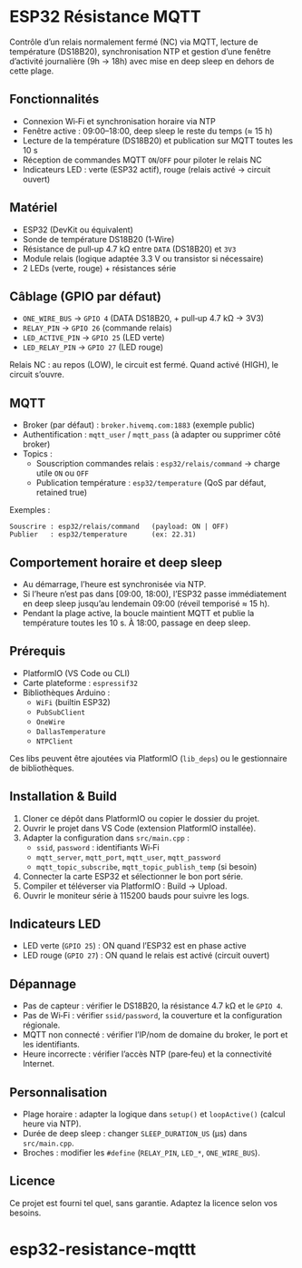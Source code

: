 # ESP32 Résistance MQTT

Contrôle d’un relais normalement fermé (NC) via MQTT, lecture de température (DS18B20), synchronisation NTP et gestion d’une fenêtre d’activité journalière (9h → 18h) avec mise en deep sleep en dehors de cette plage.

## Fonctionnalités

- Connexion Wi‑Fi et synchronisation horaire via NTP
- Fenêtre active : 09:00–18:00, deep sleep le reste du temps (≈ 15 h)
- Lecture de la température (DS18B20) et publication sur MQTT toutes les 10 s
- Réception de commandes MQTT `ON`/`OFF` pour piloter le relais NC
- Indicateurs LED : verte (ESP32 actif), rouge (relais activé → circuit ouvert)

## Matériel

- ESP32 (DevKit ou équivalent)
- Sonde de température DS18B20 (1‑Wire)
- Résistance de pull‑up 4.7 kΩ entre `DATA` (DS18B20) et `3V3`
- Module relais (logique adaptée 3.3 V ou transistor si nécessaire)
- 2 LEDs (verte, rouge) + résistances série

## Câblage (GPIO par défaut)

- `ONE_WIRE_BUS` → `GPIO 4` (DATA DS18B20, + pull‑up 4.7 kΩ → 3V3)
- `RELAY_PIN` → `GPIO 26` (commande relais)
- `LED_ACTIVE_PIN` → `GPIO 25` (LED verte)
- `LED_RELAY_PIN` → `GPIO 27` (LED rouge)

Relais NC : au repos (LOW), le circuit est fermé. Quand activé (HIGH), le circuit s’ouvre.

## MQTT

- Broker (par défaut) : `broker.hivemq.com:1883` (exemple public)
- Authentification : `mqtt_user` / `mqtt_pass` (à adapter ou supprimer côté broker)
- Topics :
  - Souscription commandes relais : `esp32/relais/command` → charge utile `ON` ou `OFF`
  - Publication température : `esp32/temperature` (QoS par défaut, retained true)

Exemples :

```text
Souscrire : esp32/relais/command   (payload: ON | OFF)
Publier   : esp32/temperature      (ex: 22.31)
```

## Comportement horaire et deep sleep

- Au démarrage, l’heure est synchronisée via NTP.
- Si l’heure n’est pas dans [09:00, 18:00), l’ESP32 passe immédiatement en deep sleep jusqu’au lendemain 09:00 (réveil temporisé ≈ 15 h).
- Pendant la plage active, la boucle maintient MQTT et publie la température toutes les 10 s. À 18:00, passage en deep sleep.

## Prérequis

- PlatformIO (VS Code ou CLI)
- Carte plateforme : `espressif32`
- Bibliothèques Arduino :
  - `WiFi` (builtin ESP32)
  - `PubSubClient`
  - `OneWire`
  - `DallasTemperature`
  - `NTPClient`

Ces libs peuvent être ajoutées via PlatformIO (`lib_deps`) ou le gestionnaire de bibliothèques.

## Installation & Build

1. Cloner ce dépôt dans PlatformIO ou copier le dossier du projet.
2. Ouvrir le projet dans VS Code (extension PlatformIO installée).
3. Adapter la configuration dans `src/main.cpp` :
   - `ssid`, `password` : identifiants Wi‑Fi
   - `mqtt_server`, `mqtt_port`, `mqtt_user`, `mqtt_password`
   - `mqtt_topic_subscribe`, `mqtt_topic_publish_temp` (si besoin)
4. Connecter la carte ESP32 et sélectionner le bon port série.
5. Compiler et téléverser via PlatformIO : Build → Upload.
6. Ouvrir le moniteur série à 115200 bauds pour suivre les logs.

## Indicateurs LED

- LED verte (`GPIO 25`) : ON quand l’ESP32 est en phase active
- LED rouge (`GPIO 27`) : ON quand le relais est activé (circuit ouvert)

## Dépannage

- Pas de capteur : vérifier le DS18B20, la résistance 4.7 kΩ et le `GPIO 4`.
- Pas de Wi‑Fi : vérifier `ssid/password`, la couverture et la configuration régionale.
- MQTT non connecté : vérifier l’IP/nom de domaine du broker, le port et les identifiants.
- Heure incorrecte : vérifier l’accès NTP (pare‑feu) et la connectivité Internet.

## Personnalisation

- Plage horaire : adapter la logique dans `setup()` et `loopActive()` (calcul heure via NTP).
- Durée de deep sleep : changer `SLEEP_DURATION_US` (µs) dans `src/main.cpp`.
- Broches : modifier les `#define` (`RELAY_PIN`, `LED_*`, `ONE_WIRE_BUS`).

## Licence

Ce projet est fourni tel quel, sans garantie. Adaptez la licence selon vos besoins.
# esp32-resistance-mqttt
